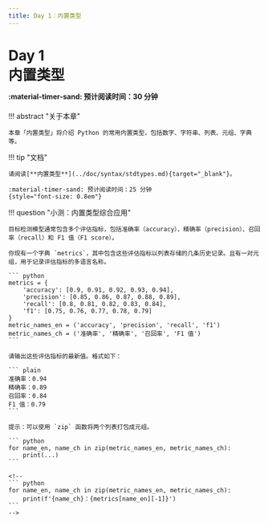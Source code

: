 ```yaml
---
title: Day 1：内置类型
---
```


# Day 1<br>**内置类型**<p style="font-size: 0.5em"> :material-timer-sand: 预计阅读时间：30 分钟 </p>

!!! abstract "关于本章"

    本章「内置类型」将介绍 Python 的常用内置类型，包括数字、字符串、列表、元组、字典等。

!!! tip "文档"

    请阅读[**内置类型**](../doc/syntax/stdtypes.md){target="_blank"}。

    :material-timer-sand: 预计阅读时间：25 分钟
    {style="font-size: 0.8em"}

!!! question "小测：内置类型综合应用"

    目标检测模型通常包含多个评估指标，包括准确率（accuracy）、精确率（precision）、召回率（recall）和 F1 值（F1 score）。

    你现有一个字典 `metrics`，其中包含这些评估指标以列表存储的几条历史记录。且有一对元组，用于记录评估指标的多语言名称。

    ``` python
    metrics = {
        'accuracy': [0.9, 0.91, 0.92, 0.93, 0.94],
        'precision': [0.85, 0.86, 0.87, 0.88, 0.89],
        'recall': [0.8, 0.81, 0.82, 0.83, 0.84],
        'f1': [0.75, 0.76, 0.77, 0.78, 0.79]
    }
    metric_names_en = ('accuracy', 'precision', 'recall', 'f1')
    metric_names_ch = ('准确率', '精确率', '召回率', 'F1 值')
    ```

    请输出这些评估指标的最新值。格式如下：

    ``` plain
    准确率：0.94
    精确率：0.89
    召回率：0.84
    F1 值：0.79
    ```

    提示：可以使用 `zip` 函数将两个列表打包成元组。

    ``` python
    for name_en, name_ch in zip(metric_names_en, metric_names_ch):
        print(...)
    ```

    <!--
    ``` python
    for name_en, name_ch in zip(metric_names_en, metric_names_ch):
        print(f'{name_ch}：{metrics[name_en][-1]}')
    ```
    -->